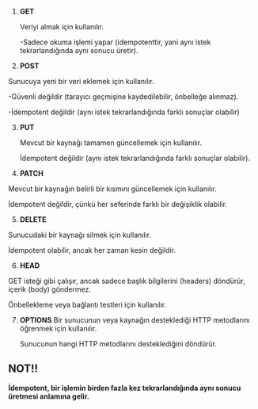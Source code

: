 1. **GET**

   Veriyi almak için kullanılır.

   -Sadece okuma işlemi yapar (idempotenttir, yani aynı istek tekrarlandığında aynı sonucu üretir).

2. **POST**

  Sunucuya yeni bir veri eklemek için kullanılır.
   
   -Güvenli değildir (tarayıcı geçmişine kaydedilebilir, önbelleğe alınmaz).

   -İdempotent değildir (aynı istek tekrarlandığında farklı sonuçlar olabilir)

3. **PUT**

   Mevcut bir kaynağı tamamen güncellemek için kullanılır.

   İdempotent değildir (aynı istek tekrarlandığında farklı sonuçlar olabilir).

4. **PATCH**

  Mevcut bir kaynağın belirli bir kısmını güncellemek için kullanılır.
 
   İdempotent değildir, çünkü her seferinde farklı bir değişiklik olabilir.

5. **DELETE**

 Sunucudaki bir kaynağı silmek için kullanılır.

   İdempotent olabilir, ancak her zaman kesin değildir.

6. **HEAD**

 GET isteği gibi çalışır, ancak sadece başlık bilgilerini (headers) döndürür, içerik (body) göndermez.
   
   Önbellekleme veya bağlantı testleri için kullanılır.


7. **OPTIONS**
  Bir sunucunun veya kaynağın desteklediği HTTP metodlarını öğrenmek için kullanılır.
  
   Sunucunun hangi HTTP metodlarını desteklediğini döndürür.   


## NOT!! 
**İdempotent, bir işlemin birden fazla kez tekrarlandığında aynı sonucu üretmesi anlamına gelir.**

